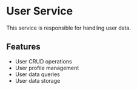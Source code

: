 # User Service

This service is responsible for handling user data.

## Features

- User CRUD operations
- User profile management
- User data queries
- User data storage

